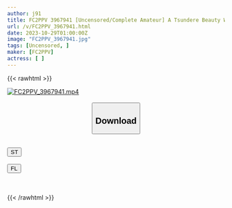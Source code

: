 ```yaml
---
author: j91
title: FC2PPV 3967941 [Uncensored/Complete Amateur] A Tsundere Beauty With Plump Skin And Beautiful Big Breasts Pretends To Be Cool, But She Can’t Resist The Thick Dick Of A Middle-Aged Man And Starts Moaning Erotically!
url: /v/FC2PPV_3967941.html
date: 2023-10-29T01:00:00Z
image: "FC2PPV_3967941.jpg"
tags: [Uncensored, ]
maker: [FC2PPV]
actress: [ ]
---
```



{{< rawhtml >}}

<div class="video" data-videoid="apkaxjxZO6sxKYa">
    <a href="javascript:;">
        <img src="https://my.j91.asia/v/FC2PPV_3967941.jpg" width="WIDTH" height="HEIGHT" alt="FC2PPV_3967941.mp4" loading="lazy">
    </a>
</div>

<script type="text/javascript" src="https://j91.asia/asset/on-demand-st.js"></script>

<br>
  <link rel="stylesheet" href="https://j91.asia/asset/bs5.css">
  
  <center>
  <button class="btn btn-primary" type="button" data-bs-toggle="collapse" data-bs-target=".multi-collapse" aria-expanded="false" aria-controls="multiCollapseExample1 multiCollapseExample2"><h2>Download</h2></button></center>
</p>
<div class="row">
  <div class="col">
    <div class="collapse multi-collapse" id="multiCollapseExample1">
      <div class="card card-body">
	      	      <br>
<div class="buttons">  
<a href="https://streamtape.to/v/apkaxjxZO6sxKYa"><button class="btn-hover color-3"><i class="fa fa-download"></i> ST</button></a></div>
    </div>
  </div>
</div>
  <div class="col">
    <div class="collapse multi-collapse" id="multiCollapseExample2">
      <div class="card card-body">
	      <br>
<div class="buttons">
    <a href="https://filelions.online/f/l7r7oug6v95z"><button class="btn-hover color-9"><i class="fa fa-download"></i> FL</button></a></div>
<br><br>
      </div>
    </div>
  </div>
</div>

{{< /rawhtml >}}